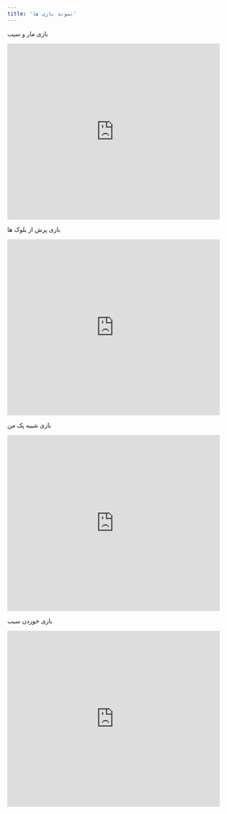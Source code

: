 ```yaml
---
title: 'نمونه بازی ها'
---
```


بازی مار و سیب

<iframe class="mx-auto" title="A Scratch Playground" src="https://scratch.mit.edu/projects/882199927/embed" allowtransparency="true" width="485" height="402" frameborder="0" scrolling="no" allowfullscreen></iframe>

بازی پرش از بلوک ها

<iframe class="mx-auto" title="A Scratch Playground" src="https://scratch.mit.edu/projects/880791778/embed" allowtransparency="true" width="485" height="402" frameborder="0" scrolling="no" allowfullscreen></iframe>

بازی شبیه پک من

<iframe class="mx-auto" title="Taco Chase with Better Following" src="https://scratch.mit.edu/projects/882583391/embed" allowtransparency="true" width="485" height="402" frameborder="0" scrolling="no" allowfullscreen></iframe>

بازی خوردن سیب

<iframe class="mx-auto" title="A Scratch Playground" src="https://scratch.mit.edu/projects/880750775/embed" allowtransparency="true" width="485" height="402" frameborder="0" scrolling="no" allowfullscreen></iframe>

